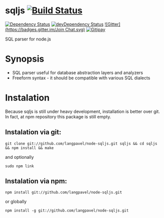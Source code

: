 sqljs [![Build Status](https://secure.travis-ci.org/sqljs/node-sqljs.png?branch=master)](http://travis-ci.org/sqljs/node-sqljs)
=====

[![Dependency Status](https://david-dm.org/sqljs/node-sqljs.png)](https://david-dm.org/sqljs/node-sqljs) [![devDependency Status](https://david-dm.org/sqljs/node-sqljs/dev-status.png)](https://david-dm.org/sqljs/node-sqljs#info=devDependencies) [![Gitter](https://badges.gitter.im/Join Chat.svg)](https://gitter.im/sqljs/node-sqljs?utm_source=badge&utm_medium=badge&utm_campaign=pr-badge&utm_content=badge)
[![Gitipay](https://img.shields.io/gratipay/langpavel.svg)](https://gratipay.com/langpavel/)


SQL parser for node.js

Synopsis
========
 * SQL parser useful for database abstraction layers and analyzers
 * Freeform syntax - it should be compatible with various SQL dialects

Instalation
===========

Because sqljs is still under heavy development, installation is better over git.
In fact, at npm repository this package is still empty.

Instalation via git:
--------

    git clone git://github.com/langpavel/node-sqljs.git sqljs && cd sqljs && npm install && make

and optionally

    sudo npm link

Instalation via npm:
--------

    npm install git://github.com/langpavel/node-sqljs.git

or globally

    npm install -g git://github.com/langpavel/node-sqljs.git



